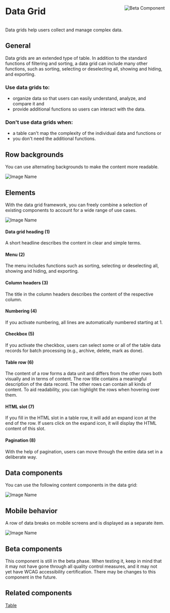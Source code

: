 <div style="display: inline-flex; align-items: center; justify-content: space-between; width: 100%;">
    <h1>Data Grid</h1>
    <img src="assets/beta.png" alt="Beta Component" />
</div>

Data grids help users collect and manage complex data.

## General

Data grids are an extended type of table. In addition to the standard functions of filtering and sorting, a data grid can include many other functions, such as sorting, selecting or deselecting all, showing and hiding, and exporting.

### Use data grids to:

- organize data so that users can easily understand, analyze, and compare it and
- provide additional functions so users can interact with the data.

### Don't use data grids when:

- a table can't map the complexity of the individual data and functions or
- you don't need the additional functions.

## Row backgrounds

You can use alternating backgrounds to make the content more readable.

![Image Name](assets/3_components/data-grid/Backgrounds_en.png)

## Elements

With the data grid framework, you can freely combine a selection of existing components to account for a wide range of use cases.

![Image Name](assets/3_components/data-grid/elements.png)

#### Data grid heading (1)

A short headline describes the content in clear and simple terms.

#### Menu (2)

The menu includes functions such as sorting, selecting or deselecting all, showing and hiding, and exporting.

#### Column headers (3)

The title in the column headers describes the content of the respective column.

#### Numbering (4)

If you activate numbering, all lines are automatically numbered starting at 1.

#### Checkbox (5)

If you activate the checkbox, users can select some or all of the table data records for batch processing (e.g., archive, delete, mark as done).

#### Table row (6)

The content of a row forms a data unit and differs from the other rows both visually and in terms of content.
The row title contains a meaningful description of the data record.
The other rows can contain all kinds of content.
To aid readability, you can highlight the rows when hovering over them.

#### HTML slot (7)

If you fill in the HTML slot in a table row, it will add an expand icon at the end of the row. If users click on the expand icon, it will display the HTML content of this slot.

#### Pagination (8)

With the help of pagination, users can move through the entire data set in a deliberate way.

## Data components

You can use the following content components in the data grid:

![Image Name](assets/3_components/data-grid/Data_components_en.png)

## Mobile behavior

A row of data breaks on mobile screens and is displayed as a separate item.

![Image Name](assets/3_components/data-grid/Mobile-en.png)

## Beta components

This component is still in the beta phase. When testing it, keep in mind that it may not have gone through all quality control measures, and it may not yet have WCAG accessibility certification. There may be changes to this component in the future.

## Related components

<a href="?path=/usage/components-table--standard">Table</a>

